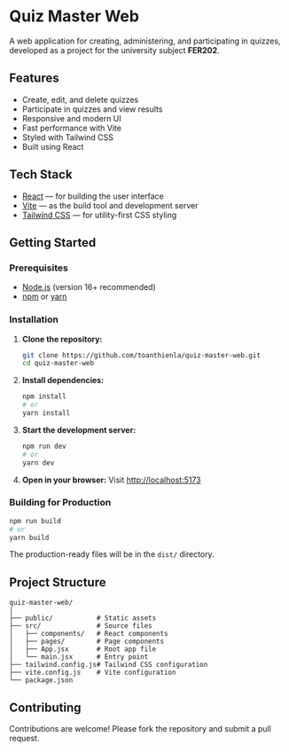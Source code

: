 # Quiz Master Web

A web application for creating, administering, and participating in quizzes, developed as a project for the university subject **FER202**.

## Features

-   Create, edit, and delete quizzes
-   Participate in quizzes and view results
-   Responsive and modern UI
-   Fast performance with Vite
-   Styled with Tailwind CSS
-   Built using React

## Tech Stack

-   [React](https://react.dev/) &mdash; for building the user interface
-   [Vite](https://vitejs.dev/) &mdash; as the build tool and development server
-   [Tailwind CSS](https://tailwindcss.com/) &mdash; for utility-first CSS styling

## Getting Started

### Prerequisites

-   [Node.js](https://nodejs.org/) (version 16+ recommended)
-   [npm](https://www.npmjs.com/) or [yarn](https://yarnpkg.com/)

### Installation

1. **Clone the repository:**

    ```bash
    git clone https://github.com/toanthienla/quiz-master-web.git
    cd quiz-master-web
    ```

2. **Install dependencies:**

    ```bash
    npm install
    # or
    yarn install
    ```

3. **Start the development server:**

    ```bash
    npm run dev
    # or
    yarn dev
    ```

4. **Open in your browser:**
   Visit [http://localhost:5173](http://localhost:5173)

### Building for Production

```bash
npm run build
# or
yarn build
```

The production-ready files will be in the `dist/` directory.

## Project Structure

```
quiz-master-web/
│
├── public/           # Static assets
├── src/              # Source files
│   ├── components/   # React components
│   ├── pages/        # Page components
│   ├── App.jsx       # Root app file
│   └── main.jsx      # Entry point
├── tailwind.config.js# Tailwind CSS configuration
├── vite.config.js    # Vite configuration
└── package.json
```

## Contributing

Contributions are welcome! Please fork the repository and submit a pull request.

